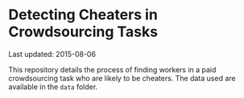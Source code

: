 # Detecting Cheaters in Crowdsourcing Tasks

Last updated: 2015-08-06

This repository details the process of finding workers in a paid crowdsourcing task who are likely to be cheaters. The data used are available in the <code>data</code> folder.
